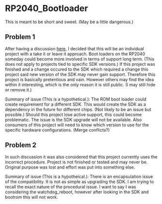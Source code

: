 # RP2040_Bootloader
This is meant to be short and sweet. (May be a little dangerous.)

## Problem 1
After having a discussion [here](https://forums.raspberrypi.com/viewtopic.php?t=352931), I decided that this will be an individual project with a take it or leave it approach. Boot loaders on the RP2040 someday could become more involved in terms of support long term. (This does not apply to projects tied to specific SDK versions.) If this project was finished and a change occured to the SDK which required a change this project said new version of the SDK may never gain support. Therefore this project is basically pretentious and vain. However others may find the idea within it interesting, which is the only reason it is still public. (I may still hide or remove it.)

Summary of issue (This is a hypothetical.): The ROM boot loader could create requirement for a different SDK. This would create the SDK as a dependency in the future for different chips. (Not likely to be an issue but possible.) Should this project lose active support, this could become problematic. The issue is the SDK upgrade will not be available. Also consumers of this project will need to know which version to use for the specific hardware configurations. (Merge conflicts?)

## Problem 2
In such discussion it was also considered that this project currently uses the incorrect procedure. Project is not finished or tested and may never be. Original purpose was lost and effort was put into something else.

Summary of issue (This is a hypotheical.): There is an encapsulation issue of the compatibility. It is not as simple as upgrading the SDK. I am trying to recall the exact nature of the procedural issue. I want to say I was considering the watchdog_reboot, however after looking in the SDK and bootrom this will not work.
